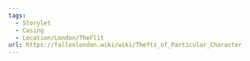 ```yaml
---
tags:
  - Storylet
  - Casing
  - Location/London/TheFlit
url: https://fallenlondon.wiki/wiki/Thefts_of_Particular_Character
---
```

